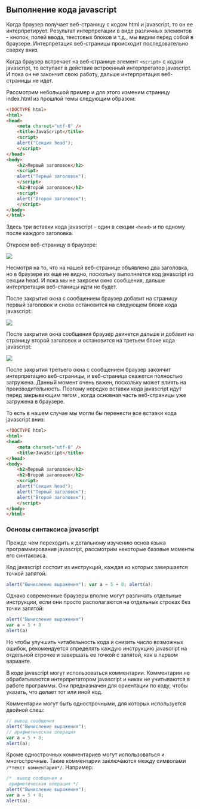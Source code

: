 ## Выполнение кода javascript

Когда браузер получает веб-страницу с кодом html и javascript, то он ее интерпретирует. Результат интерпретации в виде различных элементов - кнопок, 
полей ввода, текстовых блоков и т.д., мы видим перед собой в браузере. Интерпретация веб-страницы происходит последовательно сверху вниз.

Когда браузер встречает на веб-странице элемент `<script>` с кодом javascript, то вступает в действие встроенный интерпретатор javascript. 
И пока он не закончит свою работу, дальше интерпретация веб-страницы не идет.

Рассмотрим небольшой пример и для этого изменим страницу index.html из прошлой темы следующим образом:

```html
<!DOCTYPE html>
<html>
<head>
	<meta charset="utf-8" />
	<title>JavaScript</title>
	<script>
	alert("Секция head");
	</script>
</head>
<body>
	<h2>Первый заголовок</h2>
	<script>
	alert("Первый заголовок");
	</script>
	<h2>Второй заголовок</h2>
	<script>
	alert("Второй заголовок");
	</script>
</body>
</html>
```

Здесь три вставки кода javascript - один в секции `<head>` и по одному после каждого заголовка.

Откроем веб-страницу в браузере:

![](https://metanit.com/web/javascript/pics/1.4.png)

Несмотря на то, что на нашей веб-странице объявлено два заголовка, но в браузере их еще не видно, поскольку выполняется код javascript из секции head. 
И пока мы не закроем окно сообщения, дальше интерпретация веб-станицы идти не будет.

После закрытия окна с сообщением браузер добавит на страницу первый заголовок и снова остановится на следующем блоке кода javascript:

![](https://metanit.com/web/javascript/pics/1.5.png)

После закрытия окна сообщения браузер двинется дальше и добавит на страницу второй заголовок и остановится на третьем блоке кода javascript:

![](https://metanit.com/web/javascript/pics/1.6.png)

После закрытия третьего окна с сообщением браузер закончит интерпретацию веб-страницы, и веб-страница окажется полностью загружена. Данный момент 
очень важен, поскольку может влиять на производительность. Поэтому нередко вставки кода javascript идут перед закрывающим тегом **</body>**, 
когда основная часть веб-страницы уже загружена в браузере.

То есть в нашем случае мы могли бы перенести все вставки кода javascript вниз:

```html
<!DOCTYPE html>
<html>
<head>
	<meta charset="utf-8" />
	<title>JavaScript</title>
</head>
<body>
	<h2>Первый заголовок</h2>
	<h2>Второй заголовок</h2>
	<script>
	alert("Секция head");
	alert("Первый заголовок");
	alert("Второй заголовок");
	</script>
</body>
</html>
```

### Основы синтаксиса javascript

Прежде чем переходить к детальному изучению основ языка программирования javascript, рассмотрим некоторые базовые моменты его синтаксиса.

Код javascript состоит из инструкций, каждая из которых завершается точкой запятой:

```js
alert("Вычисление выражения"); var a = 5 + 8; alert(a);
```

Однако современные браузеры вполне могут различать отдельные инструкции, если они просто располагаются на отдельных строках без точки запятой:

```js
alert("Вычисление выражения")
var a = 5 + 8
alert(a)
```

Но чтобы улучшить читабельность кода и снизить число возможных ошибок, рекомендуется определять каждую инструкцию javascript на отдельной строчке и 
завершать ее точкой с запятой, как в первом варианте.

В коде javascript могут использоваться комментарии. Комментарии не обрабатываются интерпретатором javascript и никак не учитываются в работе программы. Они предназначен для ориентации по коду, чтобы указать, 
что делает тот или иной код.

Комментарии могут быть однострочными, для которых используется двойной слеш:

```js
// вывод сообщения
alert("Вычисление выражения");
// арифметическая операция
var a = 5 + 8;
alert(a);
```

Кроме однострочных комментариев могут использоваться и многострочные. Такие комментарии заключаются между символами `/*текст комментария*/`. 
Например:

```js
/*  вывод сообщения и
 арифметическая операция */
alert("Вычисление выражения");
var a = 5 + 8;
alert(a);
```

